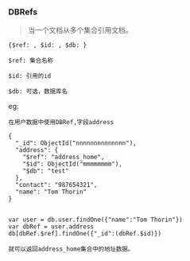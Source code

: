 
### DBRefs

> 当一个文档从多个集合引用文档。

```
{$ref: , $id: , $db: }

$ref: 集合名称

$id: 引用的id

$db: 可选，数据库名
```

eg:
```
在用户数据中使用DBRef,字段address

{
  "_id": ObjectId("nnnnnnnnnnnnnn"),
  "address": {
    "$ref": "address_home",
    "$id": ObjectId("mmmmmmmm"),
    "$db": "test"
  },
  "contact": "987654321",
  "name": "Tom Thorin"
}


var user = db.user.findOne({"name":"Tom Thorin"})
var dbRef = user.address
db[dbRef.$ref].findOne({"_id":(dbRef.$id)})

就可以返回address_home集合中的地址数据。
```

























